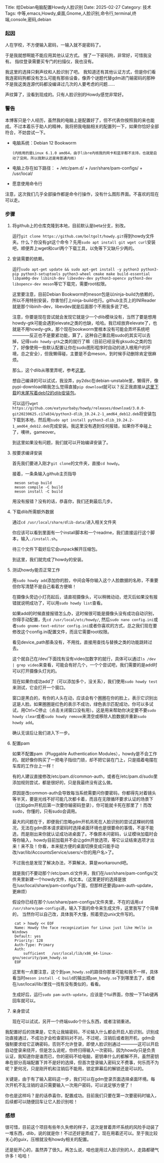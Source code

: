 Title: 给Debian电脑配置Howdy人脸识别
Date: 2025-02-27
Category: 技术
Tags: 中等,emacs,Howdy,桌面,Gnome,人脸识别,命令行,terminal,终端,console,密码,debian

### 起因

人在学校，不方便输入密码，一输入就不是密码了。

于是我就想啊能不能应用其他认证方式。
搜了一下密码狗，非常好，可惜我没有。
指纹登录需要买专门的扫描仪，我也没有。

我这里的选择只剩声纹和人脸识别了吧。
我知道还有其他认证方式，但是你们看我连密码狗都没有怎么可能有那些设备，像弄个谜题代替gdm进门输密码的那种不是我这类连源代码都没编译过几次的人要考虑的问题……

声纹算了，没看到现成的。只有人脸识别的Howdy感觉非常好。

### 警告

本博客只是个人经历，虽然我的电脑上是配置好了，但不代表你按照我的来也能成。不过本着乐于助人的精神，我将把我电脑相关的配置列一下，如果你恰好全部符合，不妨尝试一下。

- 电脑系统：Debian 12 Bookworm  
  
	  (内核用的是Linux 6.1.0 amd64，由于libre内核我的网卡和蓝牙都不支持，也就是启动了没网，所以我默认还是用普通内核)  
  
- 电脑上存在如下路径：
		+ /etc/pam.d/
		+ /usr/share/pam-configs/
		+ /usr/local/
- 愿意使用命令行

注意，这次我们几乎全部操作都是命令行操作，没有什么图形界面。不喜欢的现在可以走。

### 步骤

1. 将github上的仓库克隆到本地，目前默认是beta分支，别改。

    运行`git clone https://github.com/boltgolt/howdy.git`得到howdy文件夹。什么？你没有git这个命令？先用`sudo apt install git wget curl`安装吧，顺便弄上wget和curl两个下载工具，以免等下又缺斤少两的。
   
2. 安装需要的依赖。
   
    运行`sudo apt-get update && sudo apt-get install -y python3 python3-pip python3-setuptools python3-wheel cmake make build-essential libpam0g-dev libinih-dev libevdev-dev python3-opencv python3-dev libopencv-dev meson`等它下载完，需要root权限。
   
    这里要注意，目前Debian Bookworm的meson包是以ninja-build为依赖的，所以不用特别安装，你害怕打上ninja-build也行。github主页上的INIReader就是那个libinih-dev，libevdev就是后面那个不用我多说了吧。
   
    注意，你要是现在尝试就会发现它就是少一个dlib模块没有，当然了要是想用howdy-gtk可能会遇到elevate之类的也缺，哈哈。我已经放弃elevate了，也就是不用howdy-gtk，那个现在bookworm里根本没有可能会弄坏系统吧————反正也不是要紧功能，算了，这种自己重启用sudo的其实可以去掉，记得`sudo howdy-gtk`之类的就行了嘛（目前已经没有gksudo之类的包了，好像使用一些默认配置让你在sudo图形程序时自动的进入根用户的环境，总之安全），但我懒得碰，主要是不会meson，到时候手动删除肯定很麻烦。
   
    那么，这个dlib从哪里弄呢，参考[这里](https://github.com/boltgolt/howdy/pull/814)。
   
    想自己编译的可以试试，我没弄，py2dsc在debian-unstable里，懒得开，像pypi-download嘛我怎么觉得直接`pip download`就可以？反正我直接从[这里下载](https://github.com/DingoBits/howdy/releases/tag/3.0.0-git20230625.c17a834)的[末尾写着deb12的dlib安装包](https://github.com/eatyourbaby/howdy/releases/download/3.0.0-git20230625.c17a834/python3-dlib_19.24.2-1_amd64_deb12.deb)。
   
    可以运行`wget https://github.com/eatyourbaby/howdy/releases/download/3.0.0-git20230625.c17a834/python3-dlib_19.24.2-1_amd64_deb12.deb`将安装包下载到本地，然后用`sudo apt install python3-dlib_19.24.2-1_amd64_deb12.deb`完成安装。我这里没有遇到任何报错，如果你不幸碰上了，噢哄，gameover。
   
    到这里如果没有问题，我们就可以开始编译安装了。
    
3. 按要求编译安装
   
    首先我们要进入刚才`git clone`的文件夹，直接`cd howdy`。
    
    接着，一条条输入github主页指导
    
        meson setup build
		meson compile -C build
		meson install -C build
    
    用没有报错？没有的话，恭喜你，我们还剩最后几步。
    
4. 下载dlib所需额外数据
    
    通过`cd /usr/local/share/dlib-data/`进入相关文件夹
    
    你应该可以看到里面有一个install脚本和一个readme，我们直接运行这个脚本，输入`./install.sh`。
    
    待三个文件下载好后它会unpack解开压缩包。
    
    到这里，我们就完成了howdy的安装。
    
5. 测试howdy能否正常工作
    
    用`sudo howdy add`添加你的脸，中间会等你输入这个人脸数据的名称，不重要但你写清楚不是自己看着方便嘛！
    
    在摄像头旁边小灯亮起后，请直视摄像头，可以稍微动动，熄灭后如果没有报错就说明成功了，可以用`sudo howdy list`查看。
    
    如果add的时候直接报错怎么办，这时候很可能是摄像头没有成功自动识别，你得手动配置，先`cd /usr/local/etc/howdy/`, 然后`sudo nano config.ini`或者`sudo gnome-text-editor config.ini`或者你喜欢的方式，总之我们现在要修改这个config.ini配置文件，而且它需要root权限。
    
    看见device_path那条没有，不用找，直接用查找与替换之类的功能跳转过去。
    
    这个就自己在/dev/下面找有没有video加数字的就行，具体可以通过`ls /dev | grep video`来查看，可能会有好几个，一个个尝试吧，我们需要的是add时可以打开摄像头灯光的。
    
    现在如果你成功add了（可以添加多个，没关系），我们使用`sudo howdy test`来测试，它会打开一个窗口。
    
    窗口是黑白的，有你的人头在动，应该会有个圈圈在你的脸上，表示它识别出这是人脸。如果圈圈是红色的表示不成功，绿色表示匹配成功，你可以多试试，用Ctrl+C停止（点击关闭窗口没有用）。这是用来帮助你决定要不要`sudo howdy clear`或者`sudo howdy remove`来清空或移除人脸数据并重新`sudo howdy add`。
    
    确认无误后让我们进入下一步。
    
6. 配置pam
    
    如果不配置pam（Pluggable Authentication Modules），howdy是不会工作的。就好像你购买了一把电子指纹门锁，却不把它装在门上，只是插着电摆在车库的工作台上一样！
    
    有的人建议直接修改/etc/pam.d/common-auth，或者在/etc/pam.d/sudo里添加规则尝试，都是很好的，只是我最终没有这么做。
    
    原因是改common-auth会导致每当系统需要问你要密码，你都得先对着镜头等半天，要是光线不好可能几次都卡着，而且在无限循环要求认证的场景下（比如gdm开机后第一次要你输密码登录），你可能就卡死在那里了！而改sudo，你懂的，只有sudo会调用。
    
    最大的问题在于，即便我们忽略gdm开机吊死在人脸识别的尝试这棵树的情况，无法在gdm原本请求密码时选择桌面环境也是很要命的事情，不是不能选，而是刚出来你就认证成功进桌面了。不像原本问密码，认证模块加载时会等你输入，howdy目前加载并不会让gdm开放选项，等它认证结束选项才出来！来不及！你看，本来挺方便的桌面切换变成只能手动改/var/lib/AccountsService/users/<你的用户名>了。
    
    不过我也是发现了解决办法，不算解决，算是workaround吧。
    
    就是我们不要动那个/etc/pam.d/文件夹，我们在/usr/share/pam-configs/文件夹里新建一个howdy文件，纯文本。（这里更好的选择是放在/usr/local/share/pam-configs/下面，但那样还要调pam-auth-update，更麻烦）
    
    假设你已经在那个/usr/share/pam-configs/文件夹里，不在的话用`cd /usr/share/pam-configs`进，输入下面的命令来生成文件，这里我写了个简单的， 当然你可以自己改，具体我不大懂，照着旁边unix文件写的。
        
	    cat > howdy << EOF
		Name: Howdy the face recognization for Linux just like Hello in Windows
		Default: yes
		Priority: 128
		Auth-Type: Primary
		Auth:
			sufficient   /usr/local/lib/x86_64-linux-gnu/security/pam_howdy.so
		EOF
   	
    这里有一点要注意，这个到`pam_howdy.so`的路径你那里可能和我不一样，具体看当时`meson install -C build`的输出把`pam_howdy.so`下到哪里去了，或者在/usr/local/lib/里找一找有没有类似的，看看。
    
	生成好后，运行`sudo pam-auth-update`，应该是个tui界面，你按一下Tab键再回车就可以。
    
7. 亲身尝试
	
	现在可以试试，另开一个终端sudo个什么东西，或者注销重进。

我配置好后的效果是，它先让我输密码，不论输入什么都会开启人脸识别。识别成功直接通过，不成功才会检查密码对不对。不过呢，注销后或者刚开机，gdm会强制要求给它正确密码，否则不允许登录，即使人脸识别通过————这可以开启自动登录来绕开，但是怎么说呢，你终归得输入一次密码，因为howdy只是负责认证，我知道你是谁而已，你的密码不给电脑，密钥串什么的都解不开。虽然密钥串在部分高端配置下并不是好的选择，但首次登录输入密码又不费事，何乐而不为呢？更何况，只是刚开机和注销后不能用，锁定屏幕后的解锁还是可以的。

关键是，由于有了输入密码这一步，我们可以在gdm登录页面选择桌面环境。每次开机不乱注销的话只需要输入一次用户密码，可以说足够方便了！

你也是这样吗？是的话恭喜你，配置成功。目前我们只要在第一次要密码时输入，后续都可以随便回车让它人脸识别啦！

### 感想

很可惜，目前这个项目有些年久失修的样子，这次是冒着弄坏系统的风险手动装了一堆东西，dlib，说的就是你！不过还好是弄成了，现在用着还可以。至于我比较关心的guix，压根就没有howdy相关的配置。

还是挺开心的，虽然弄了很久。再怎么说，咱也是用过人脸识别的人，走路都硬气许多！哈哈！
